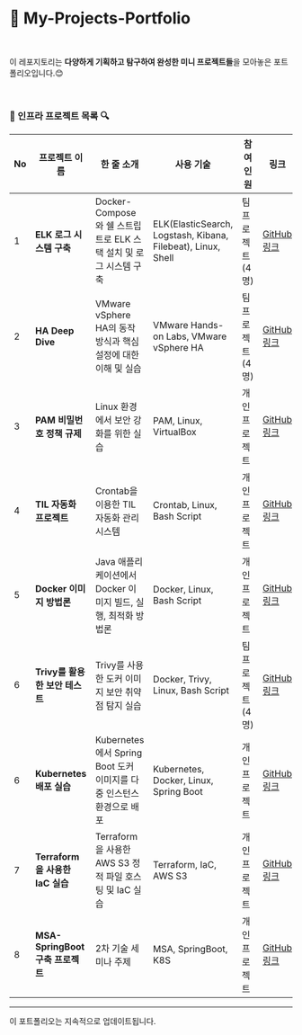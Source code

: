 # 🌱 My-Projects-Portfolio

<br>

이 레포지토리는 **다양하게 기획하고 탐구하여 완성한 미니 프로젝트들**을 모아놓은 포트폴리오입니다.😊

<br>

### **🔎 인프라 프로젝트 목록 🔍**

| No  | 프로젝트 이름                   | 한 줄 소개                                                           | 사용 기술                                                    | 참여<br> 인원         | 링크                                                                           | 날짜       |
| --- | ------------------------------- | -------------------------------------------------------------------- | ------------------------------------------------------------ | --------------------- | ------------------------------------------------------------------------------ | ---------- |
| 1   | **ELK 로그 시스템 구축**        | Docker-Compose와 쉘 스트립트로 ELK 스택 설치 및 로그 시스템 구축     | ELK(ElasticSearch, Logstash, Kibana, Filebeat), Linux, Shell | 팀<br> 프로젝트 (4명) | [GitHub 링크](https://github.com/lotuxsoo/FISA3-ELK-Pipeline)                  | 2024-07-19 |
| 2   | **HA Deep Dive**                | VMware vSphere HA의 동작 방식과 핵심 설정에 대한 이해 및 실습        | VMware Hands-on Labs, VMware vSphere HA                      | 팀<br> 프로젝트 (4명) | [GitHub 링크](https://github.com/lotuxsoo/FISA3-vSphere-HA)                    | 2024-09-03 |
| 3   | **PAM 비밀번호 정책 규제**      | Linux 환경에서 보안 강화를 위한 실습                                 | PAM, Linux, VirtualBox                                       | 개인<br> 프로젝트     | [GitHub 링크](https://github.com/lotuxsoo/Woori-FISA/tree/main/Linux-PAM)      | 2024-09-19 |
| 4   | **TIL 자동화 프로젝트**         | Crontab을 이용한 TIL 자동화 관리 시스템                              | Crontab, Linux, Bash Script                                  | 개인<br> 프로젝트     | [GitHub 링크](https://github.com/lotuxsoo/Woori-FISA/tree/main/Crontab-TIL)    | 2024-09-23 |
| 5   | **Docker 이미지 방법론**        | Java 애플리케이션에서 Docker 이미지 빌드, 실행, 최적화 방법론        | Docker, Linux, Bash Script                                   | 개인<br> 프로젝트     | [GitHub 링크](https://github.com/lotuxsoo/Woori-FISA/tree/main/Docker-Guide)   | 2024-09-24 |
| 6   | **Trivy를 활용한 보안 테스트**  | Trivy를 사용한 도커 이미지 보안 취약점 탐지 실습                     | Docker, Trivy, Linux, Bash Script                            | 팀<br> 프로젝트 (4명) | [GitHub 링크](https://github.com/lotuxsoo/Woori-FISA/tree/main/Trivy-Analysis) | 2024-09-25 |
| 6   | **Kubernetes 배포 실습**        | Kubernetes에서 Spring Boot 도커 이미지를 다중 인스턴스 환경으로 배포 | Kubernetes, Docker, Linux, Spring Boot                       | 개인<br> 프로젝트     | [GitHub 링크](https://github.com/lotuxsoo/Woori-FISA/tree/main/K8S-Deployment) | 2024-10-02 |
| 7   | **Terraform을 사용한 IaC 실습** | Terraform을 사용한 AWS S3 정적 파일 호스팅 및 IaC 실습               | Terraform, IaC, AWS S3                                       | 개인<br> 프로젝트     | [GitHub 링크](https://github.com/lotuxsoo/Woori-FISA/tree/main/Terraform-S3)   | 2024-10-17 |
| 8   | **MSA-SpringBoot 구축 프로젝트** | 2차 기술 세미나 주제             | MSA, SpringBoot, K8S                                       | 개인<br> 프로젝트     | [GitHub 링크](https://github.com/lotuxsoo/msa-springboot-k8s)   | 2024-10-22 |

---

이 포트폴리오는 지속적으로 업데이트됩니다.
